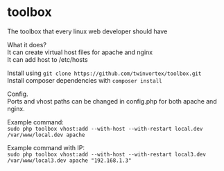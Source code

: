 # toolbox  
The toolbox that every linux web developer should have  

What it does?  
It can create virtual host files for apache and nginx  
It can add host to /etc/hosts  

Install using `git clone https://github.com/twinvortex/toolbox.git`  
Install composer dependencies with `composer install`  

Config.  
Ports and vhost paths can be changed in config.php for both apache and nginx.

Example command:  
`sudo php toolbox vhost:add --with-host --with-restart local.dev /var/www/local.dev apache`

Example command with IP:  
`sudo php toolbox vhost:add --with-host --with-restart local3.dev /var/www/local3.dev apache "192.168.1.3"`

